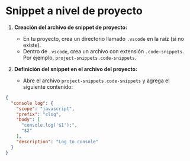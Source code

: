 # Snippet a nivel de proyecto 

1. **Creación del archivo de snippet de proyecto:**
   - En tu proyecto, crea un directorio llamado `.vscode` en la raíz (si no existe).
   - Dentro de `.vscode`, crea un archivo con extensión `.code-snippets`. Por ejemplo, `project-snippets.code-snippets`.

2. **Definición del snippet en el archivo del proyecto:**
   - Abre el archivo `project-snippets.code-snippets` y agrega el siguiente contenido:

```json
{
  "console log": {
    "scope": "javascript",
    "prefix": "clog",
    "body": [
      "console.log('$1');",
      "$2"
    ],
    "description": "Log to console"
  }
}
```
